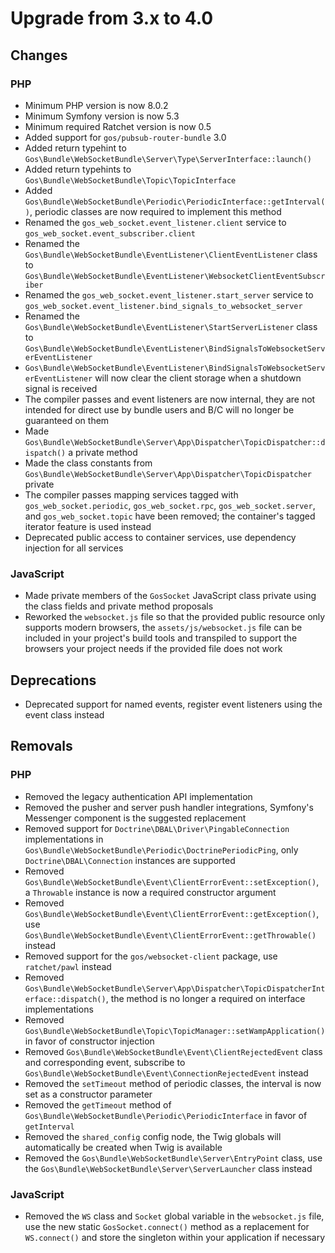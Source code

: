# Upgrade from 3.x to 4.0

## Changes

### PHP

- Minimum PHP version is now 8.0.2
- Minimum Symfony version is now 5.3
- Minimum required Ratchet version is now 0.5
- Added support for `gos/pubsub-router-bundle` 3.0
- Added return typehint to `Gos\Bundle\WebSocketBundle\Server\Type\ServerInterface::launch()`
- Added return typehints to `Gos\Bundle\WebSocketBundle\Topic\TopicInterface`
- Added `Gos\Bundle\WebSocketBundle\Periodic\PeriodicInterface::getInterval()`, periodic classes are now required to implement this method
- Renamed the `gos_web_socket.event_listener.client` service to `gos_web_socket.event_subscriber.client`
- Renamed the `Gos\Bundle\WebSocketBundle\EventListener\ClientEventListener` class to `Gos\Bundle\WebSocketBundle\EventListener\WebsocketClientEventSubscriber`
- Renamed the `gos_web_socket.event_listener.start_server` service to `gos_web_socket.event_listener.bind_signals_to_websocket_server`
- Renamed the `Gos\Bundle\WebSocketBundle\EventListener\StartServerListener` class to `Gos\Bundle\WebSocketBundle\EventListener\BindSignalsToWebsocketServerEventListener`
- `Gos\Bundle\WebSocketBundle\EventListener\BindSignalsToWebsocketServerEventListener` will now clear the client storage when a shutdown signal is received
- The compiler passes and event listeners are now internal, they are not intended for direct use by bundle users and B/C will no longer be guaranteed on them
- Made `Gos\Bundle\WebSocketBundle\Server\App\Dispatcher\TopicDispatcher::dispatch()` a private method
- Made the class constants from `Gos\Bundle\WebSocketBundle\Server\App\Dispatcher\TopicDispatcher` private
- The compiler passes mapping services tagged with `gos_web_socket.periodic`, `gos_web_socket.rpc`, `gos_web_socket.server`, and `gos_web_socket.topic` have been removed; the container's tagged iterator feature is used instead
- Deprecated public access to container services, use dependency injection for all services

### JavaScript

- Made private members of the `GosSocket` JavaScript class private using the class fields and private method proposals
- Reworked the `websocket.js` file so that the provided public resource only supports modern browsers, the `assets/js/websocket.js` file can be included in your project's build tools and transpiled to support the browsers your project needs if the provided file does not work

## Deprecations

- Deprecated support for named events, register event listeners using the event class instead

## Removals

### PHP

- Removed the legacy authentication API implementation
- Removed the pusher and server push handler integrations, Symfony's Messenger component is the suggested replacement
- Removed support for `Doctrine\DBAL\Driver\PingableConnection` implementations in `Gos\Bundle\WebSocketBundle\Periodic\DoctrinePeriodicPing`, only `Doctrine\DBAL\Connection` instances are supported
- Removed `Gos\Bundle\WebSocketBundle\Event\ClientErrorEvent::setException()`, a `Throwable` instance is now a required constructor argument
- Removed `Gos\Bundle\WebSocketBundle\Event\ClientErrorEvent::getException()`, use `Gos\Bundle\WebSocketBundle\Event\ClientErrorEvent::getThrowable()` instead
- Removed support for the `gos/websocket-client` package, use `ratchet/pawl` instead
- Removed `Gos\Bundle\WebSocketBundle\Server\App\Dispatcher\TopicDispatcherInterface::dispatch()`, the method is no longer a required on interface implementations
- Removed `Gos\Bundle\WebSocketBundle\Topic\TopicManager::setWampApplication()` in favor of constructor injection
- Removed `Gos\Bundle\WebSocketBundle\Event\ClientRejectedEvent` class and corresponding event, subscribe to `Gos\Bundle\WebSocketBundle\Event\ConnectionRejectedEvent` instead
- Removed the `setTimeout` method of periodic classes, the interval is now set as a constructor parameter
- Removed the `getTimeout` method of `Gos\Bundle\WebSocketBundle\Periodic\PeriodicInterface` in favor of `getInterval`
- Removed the `shared_config` config node, the Twig globals will automatically be created when Twig is available
- Removed the `Gos\Bundle\WebSocketBundle\Server\EntryPoint` class, use the `Gos\Bundle\WebSocketBundle\Server\ServerLauncher` class instead

### JavaScript
- Removed the `WS` class and `Socket` global variable in the `websocket.js` file, use the new static `GosSocket.connect()` method as a replacement for `WS.connect()` and store the singleton within your application if necessary
